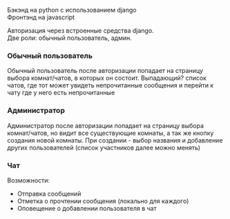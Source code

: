 Бэкэнд на python с использованием django   
Фронтэнд на javascript

Авторизация через встроенные средства django.   
Две роли: обычный пользователь, админ.

### Обычный пользователь
Обычный пользователь после авторизации попадает на страницу выбора комнат/чатов, 
в которых он состоит. Выпадающий? список чатов, где тот может увидеть непрочитанные
сообщения и перейти к чату где у него есть непрочитанные

### Администратор
Администратор после авторизации попадает на страницу выбора комнат/чатов,
но видит все существующие комнаты, а так же кнопку создания новой комнаты. 
При создании - выбор названия и добавление других пользователей (список 
участников далее можно менять)

### Чат
Возможности:
- Отправка сообщений
- Отметка о прочтении сообщения (локально для каждого)
- Оповещение о добавлении пользователя в чат
